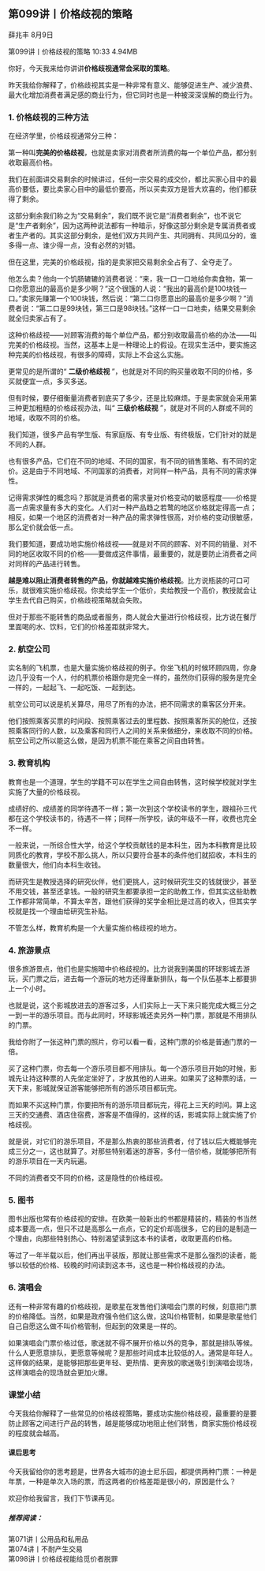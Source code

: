 

## 第099讲丨价格歧视的策略


薛兆丰
8月9日

第099讲丨价格歧视的策略
10:33 4.94MB


你好，今天我来给你讲讲**价格歧视通常会采取的策略**。

昨天我给你解释了，价格歧视其实是一种非常有意义、能够促进生产、减少浪费、最大化增加消费者满足感的商业行为，但它同时也是一种被深深误解的商业行为。

### 1. 价格歧视的三种方法

在经济学里，价格歧视通常分三种：

第一种叫**完美的价格歧视**，也就是卖家对消费者所消费的每一个单位产品，都分别收取最高价格。

我们在前面讲交易剩余的时候讲过，任何一宗交易的成交价，都比买家心目中的最高价要低，要比卖家心目中的最低价要高，所以买卖双方是皆大欢喜的，他们都获得了剩余。

这部分剩余我们称之为“交易剩余”，我们既不说它是“消费者剩余”，也不说它是“生产者剩余”，因为这两种说法都有一种暗示，好像这部分剩余是专属消费者或者生产者的。其实这部分剩余，是他们双方共同产生、共同拥有、共同瓜分的，谁多得一点、谁少得一点，没有必然的对错。

但在这里，完美的价格歧视，指的是卖家把交易剩余全占有了、全夺走了。

他怎么卖？他向一个饥肠辘辘的消费者说：“来，我一口一口地给你卖食物，第一口你愿意出的最高价是多少啊？”这个很饿的人说：“我出的最高价是100块钱一口。”卖家先赚第一个100块钱，然后说：“第二口你愿意出的最高价是多少啊？”消费者说：“第二口是99块钱，第三口是98块钱。”这样一口一口地卖，结果交易剩余就全归卖家占有了。

这种价格歧视——对顾客消费的每个单位产品，都分别收取最高价格的办法——叫完美的价格歧视。当然，这基本上是一种理论上的假设。在现实生活中，要实施这种完美的价格歧视，有很多的障碍，实际上不会这么实施。

更常见的是所谓的“ **二级价格歧视** ”，也就是对不同的购买量收取不同的价格，多买就便宜一点，多买多送。

但有时候，要仔细衡量消费者到底买了多少，还是比较麻烦。于是卖家就会采用第三种更加粗糙的价格歧视办法，叫“ **三级价格歧视** ”，就是对不同的人群或不同的地域，收取不同的价格。

我们知道，很多产品有学生版、有家庭版、有专业版、有终极版，它们针对的就是不同的人群。

也有很多产品，它们在不同的地域、不同的国家，有不同的销售策略、有不同的定价。这是由于不同地域、不同国家的消费者，对同样一种产品，具有不同的需求弹性。

记得需求弹性的概念吗？那就是消费者的需求量对价格变动的敏感程度——价格提高一点需求量有多大的变化。人们对一种产品趋之若鹜的地区价格就定得高一点；相反，如果一个地区的消费者对一种产品的需求弹性很高，对价格的变动很敏感，那么定价就会低一点。

我们要知道，要成功地实施价格歧视——就是对不同的顾客、对不同的销量、对不同的地区收取不同的价格——要做成这件事情，最重要的，就是要防止消费者之间对同样的产品进行转售。

**越是难以阻止消费者转售的产品，你就越难实施价格歧视**。比方说瓶装的可口可乐，就很难实施价格歧视。你卖给学生一个低价，卖给教授一个高价，教授就会让学生去代自己购买，价格歧视策略就会失败。

但对于那些不能转售的商品或者服务，商人就会大量进行价格歧视，比方说在餐厅里面喝的水、饮料，它们的价格差距就非常大。

### 2. 航空公司

实名制的飞机票，也是大量实施价格歧视的例子。你坐飞机的时候环顾四周，你身边几乎没有一个人，付的机票价格跟你是完全一样的，虽然你们获得的服务是完全一样的，一起起飞、一起吃饭、一起到达。

航空公司可以说是机关算尽，用尽了所有的办法，把不同需求的乘客区分开来。

他们按照乘客买票的时间段、按照乘客过去的里程数、按照乘客所买的舱位，还按照乘客同行的人数，以及乘客和同行人之间的关系来做细分，来收取不同的价格。航空公司之所以能这么做，是因为机票不能在乘客之间自由转售。

### 3. 教育机构

教育也是一个道理，学生的学籍不可以在学生之间自由转售，这时候学校就对学生实施了大量的价格歧视。

成绩好的、成绩差的同学待遇不一样；第一次到这个学校读书的学生，跟祖孙三代都在这个学校读书的，待遇不一样；同样一所学校，读的年级不一样，收费也完全不一样。

一般来说，一所综合性大学，给这个学校贡献钱的是本科生，因为本科教育是比较同质化的教育，学校不那么挑人，所以只要符合基本的条件他们就招收，本科生的数量很大，他们向本科生收钱。

而研究生是教授选择的研究伙伴，他们更挑人，这时候研究生交的钱就很少，甚至不用交钱，甚至还拿钱。一般的研究生都要承担一定的助教工作，但其实这些助教工作都非常简单，不算太辛苦，跟他们获得的奖学金相比是过高的收入，但其实学校就是找一个理由给研究生补贴。

不管怎么样，教育机构是一个大量实施价格歧视的地方。

### 4. 旅游景点

很多旅游景点，他们也是实施暗中价格歧视的。比方说我到美国的环球影城去游玩，买门票之后，进去每一个游玩的地方还得重新排队，每一个队伍基本上都要排上一个小时。

也就是说，这个影城放进去的游客过多，人们实际上一天下来只能完成大概三分之一到一半的游乐项目。而与此同时，环球影城还卖另外一种门票，那就是不用排队的门票。

我给你附了一张这种门票的照片，你可以看一看，这种门票的价格是普通门票的一倍。

买了这种门票，你去每一个游乐项目都不用排队。每一个游乐项目开始的时候，影城先让持这种票的人先坐定坐好了，才放其他的人进来。如果买了这种票的话，一天下来，影城就保证游客能够把所有的游乐项目都玩完。

而如果不买这种门票，你要把所有的游乐项目都玩完，得花上三天的时间。算上这三天的交通费、酒店住宿费，游客是不值得的，这样的话，影城实际上就实施了价格歧视。

就是说，对它们的游乐项目，不是那么热衷的那些消费者，付了钱以后大概能够完成三分之一，这也就算了。对那些特别着迷的游客，多付一倍价格，就能够把所有的游乐项目在一天内玩遍。

不同的消费者交不同的价格，这是隐性的价格歧视。

### 5. 图书

图书出版也常有价格歧视的安排。在欧美一般新出的书都是精装的，精装的书当然成本要高一点，但只不过是高那么一点点，它的定价却高很多，它的目的是制造一个理由，向那些特别热心、特别渴望读到这本书的读者，收取更高的价格。

等过了一年半载以后，他们再出平装版，那就让那些需求不是那么强烈的读者，能够以较低的价格、较晚的时间读到这本书，这也是一种价格歧视的办法。

### 6. 演唱会

还有一种非常有趣的价格歧视，是歌星在发售他们演唱会门票的时候，刻意把门票的价格降低。当然，如果是政府强令他们这么做，这叫价格管制，如果是歌星他们自己自愿这么做不叫价格管制，但起到的效果是一样的。

如果演唱会门票价格过低，歌迷就不得不展开价格以外的竞争，那就是排队等候。什么人更愿意排队，更愿意等候呢？是那些时间成本比较低的人。通常是年轻人。这样做的结果，是能够把那些更年轻、更热情、更奔放的歌迷吸引到演唱会现场，这样演唱会的现场就会更加火爆。


### 课堂小结

今天我给你解释了一些常见的价格歧视策略，要成功实施价格歧视，最重要的是要防止顾客之间进行产品的转售，越是能够成功地阻止他们转售，商家实施价格歧视的程度就会越高。

#### 课后思考

今天我留给你的思考题是，世界各大城市的迪士尼乐园，都提供两种门票：一种是年票，一种是单次入场的票，而这两者的价格差距是很小的，原因是什么？

欢迎你给我留言，我们下节课再见。


##### 推荐阅读：

第071讲丨公用品和私用品  
第074讲丨不耐产生交易  
第098讲丨价格歧视能给觅价者脱罪  